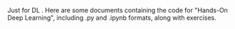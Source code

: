 Just for DL .  Here are some documents containing the code for "Hands-On Deep Learning", including .py and .ipynb formats, along with exercises.
